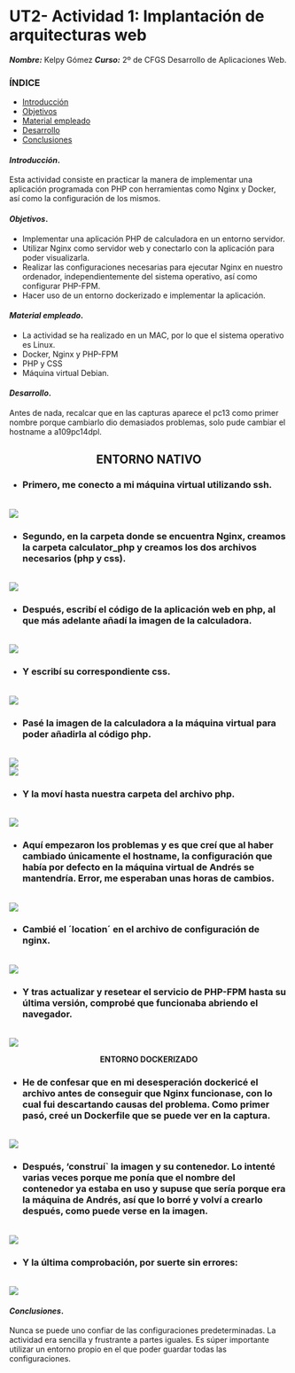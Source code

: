 
# UT2- Actividad 1: Implantación de arquitecturas web
***Nombre:*** Kelpy Gómez
***Curso:*** 2º de CFGS Desarrollo de Aplicaciones Web.
### ÍNDICE
+ [Introducción](#id1)
+ [Objetivos](#id2)
+ [Material empleado](#id3)
+ [Desarrollo](#id4)
+ [Conclusiones](#id5)

#### ***Introducción***. <a name="id1"></a>
Esta actividad consiste en practicar la manera de implementar una aplicación programada con PHP con herramientas como Nginx y Docker, así como la configuración de los mismos.
#### ***Objetivos***. <a name="id2"></a>
- Implementar una aplicación PHP de calculadora en un entorno servidor.
- Utilizar Nginx como servidor web y conectarlo con la aplicación para poder visualizarla.
- Realizar las configuraciones necesarias para ejecutar Nginx en nuestro ordenador, independientemente del sistema operativo, así como configurar PHP-FPM.
- Hacer uso de un entorno dockerizado e implementar la aplicación.
#### ***Material empleado***. <a name="id3"></a>
- La actividad se ha realizado en un MAC, por lo que el sistema operativo es Linux.
- Docker, Nginx y PHP-FPM
- PHP y CSS
- Máquina virtual Debian.
#### ***Desarrollo***. <a name="id4"></a>

Antes de nada, recalcar que en las capturas aparece el pc13 como primer nombre porque cambiarlo dio demasiados problemas, solo pude cambiar el hostname a a109pc14dpl.

<center> 
  
  ## **ENTORNO NATIVO**
  
</center>

- ### Primero, me conecto a mi máquina virtual utilizando ssh.
</br>
<img src="img/1.png">

- ### Segundo, en la carpeta donde se encuentra Nginx, creamos la carpeta calculator_php y creamos los dos archivos necesarios (php y css).
</br>
<img src="img/2.png">

- ### Después, escribí el código de la aplicación web en php, al que más adelante añadí la imagen de la calculadora.
</br>
<img src="img/3.png">

- ### Y escribí su correspondiente css. 
</br>
<img src="img/4.png">

- ### Pasé la imagen de la calculadora a la máquina virtual para poder añadirla al código php.
</br>
<img src="img/5.png">
<br>
<img src="img/6.png">

- ### Y la moví hasta nuestra carpeta del archivo php.
</br>
<img src="img/7.png">

- ### Aquí empezaron los problemas y es que creí que al haber cambiado únicamente el hostname, la configuración que había por defecto en la máquina virtual de Andrés se mantendría. Error, me esperaban unas horas de cambios.
</br>
<img src="img/8.png">

- ### Cambié el ´location´ en el archivo de configuración de nginx.
</br>
<img src="img/9.png">

- ### Y tras actualizar y resetear el servicio de PHP-FPM hasta su última versión, comprobé que funcionaba abriendo el navegador.
</br> 

<img src="img/10.png">

<center>
  
**ENTORNO DOCKERIZADO**

</center>

- ### He de confesar que en mi desesperación dockericé el archivo antes de conseguir que Nginx funcionase, con lo cual fui descartando causas del problema. Como primer pasó, creé un Dockerfile que se puede ver en la captura.
</br>
<img src="img/11.png">

- ### Después, ‘construí` la imagen y su contenedor. Lo intenté varias veces porque me ponía que el nombre del contenedor ya estaba en uso y supuse que sería porque era la máquina de Andrés, así que lo borré y volví a crearlo después, como puede verse en la imagen.
</br>
<img src="img/12.png">

- ### Y la última comprobación, por suerte sin errores:
</br>
<img src="img/13.png">

#### ***Conclusiones***. <a name="id5"></a>
Nunca se puede uno confiar de las configuraciones predeterminadas. La actividad era sencilla y frustrante a partes iguales. Es súper importante utilizar un entorno propio en el que poder guardar todas las configuraciones.

